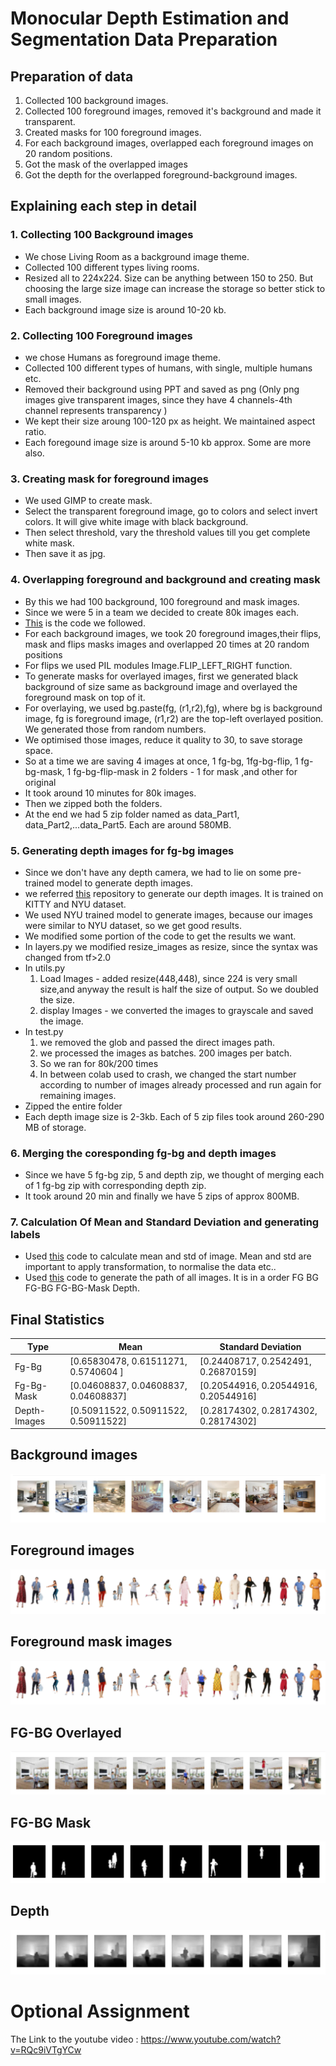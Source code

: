 
# Monocular Depth Estimation and Segmentation Data Preparation

## Preparation of data
1. Collected 100 background images.
2. Collected 100 foreground images, removed it's background and made it transparent.
3. Created masks for 100 foreground images.
4. For each background images, overlapped each foreground images on 20 random positions.
5. Got the mask of the overlapped images
6. Got the depth for the overlapped foreground-background images.

## Explaining each step in detail
### 1. Collecting 100 Background images
* We chose Living Room as a background image theme.
* Collected 100 different types living rooms.
* Resized all to 224x224. Size can be anything between 150 to 250. But choosing the large size image can increase the storage so better stick to small images.
* Each background image size is around 10-20 kb.

### 2. Collecting 100 Foreground images
* we chose Humans as foreground image theme.
* Collected 100 different types of humans, with single, multiple humans etc.
* Removed their background using PPT and saved as png (Only png images give transparent images, since they have 4 channels-4th channel represents transparency )
* We kept their size aroung 100-120 px as height. We maintained aspect ratio.
* Each foregound image size is around 5-10 kb approx. Some are more also.

### 3. Creating mask for foreground images
* We used GIMP to create mask.
* Select the transparent foreground image, go to colors and select invert colors. It will give white image with black background.
* Then select threshold, vary the threshold values till you get complete white mask.
* Then save it as jpg.

### 4. Overlapping foreground and background and creating mask
* By this we had 100 background, 100 foreground and mask images.
* Since we were 5 in a team we decided to create 80k images each.
* [This](https://github.com/harshitjain231996/EVA-4/blob/master/S15/S14_Overlaying_and_masking_v2.ipynb)  is the code we followed.
* For each background images, we took 20 foreground images,their flips, mask and flips masks images and overlapped 20 times at 20 random positions
* For flips we used PIL modules Image.FLIP_LEFT_RIGHT function.
* To generate masks for overlayed images, first we generated black background of size same as background image and overlayed the foreground mask on top of it.
* For overlaying, we used bg.paste(fg, (r1,r2),fg), where bg is background image, fg is foreground image, (r1,r2) are the top-left overlayed position. We generated those from random numbers.
* We optimised those images, reduce it quality to 30, to save storage space.
* So at a time we are saving 4 images at once, 1 fg-bg, 1fg-bg-flip, 1 fg-bg-mask, 1 fg-bg-flip-mask in 2 folders - 1 for mask ,and other for original
* It took around 10 minutes for 80k images.
* Then we zipped both the folders.
* At the end we had 5 zip folder named as data_Part1, data_Part2,...data_Part5. Each are around 580MB.

### 5. Generating depth images for fg-bg images
* Since we don't have any depth camera, we had to lie on some pre-trained model to generate depth images.
* we referred [this](https://github.com/ialhashim/DenseDepth) repository to generate our depth images. It is trained on KITTY and NYU dataset.
* We used NYU trained model to generate images, because our images were similar to NYU dataset, so we get good results.
* We modified some portion of the code to get the results we want.
* In layers.py we modified resize_images as resize, since the syntax was changed from tf>2.0
* In utils.py
    1. Load Images - added resize(448,448), since 224 is very small size,and anyway the result is half the size of output. So we doubled the size.
    2. display Images - we converted the images to grayscale and saved the image.
* In test.py
    1. we removed the glob and passed the direct images path.
    2.  we processed the images as batches. 200 images per batch.
    3. So we ran for 80k/200 times
    4. In between colab used to crash, we changed the start number according to number of images already processed and run again for remaining images.
* Zipped the entire folder
* Each depth image size is 2-3kb. Each of 5 zip files took around 260-290 MB of storage.

### 6. Merging the coresponding fg-bg and depth images
* Since we have 5 fg-bg zip, 5 and depth zip, we thought of merging each of 1 fg-bg zip with corresponding depth zip.
* It took around 20 min and finally we have 5 zips of approx 800MB. 

### 7. Calculation Of Mean and Standard Deviation and generating labels
* Used [this](https://github.com/harshitjain231996/EVA-4/blob/master/S15/Mean_and_STD_of_dataset.ipynb) code to calculate mean and std of image. Mean and std are important to apply transformation, to normalise the data etc..
* Used [this](https://github.com/harshitjain231996/EVA-4/blob/master/S15/Generate_labels.ipynb) code to generate the path of all images. It is in a order FG BG FG-BG FG-BG-Mask Depth.

## Final Statistics

| Type | Mean | Standard Deviation |
| -----|------|--------------------|
|Fg-Bg |[0.65830478, 0.61511271, 0.5740604 ]| [0.24408717, 0.2542491, 0.26870159] |
| Fg-Bg-Mask | [0.04608837, 0.04608837, 0.04608837] | [0.20544916, 0.20544916, 0.20544916] |
| Depth-Images | [0.50911522, 0.50911522, 0.50911522] | [0.28174302, 0.28174302, 0.28174302] |


## Background images
![](https://github.com/harshitjain231996/EVA-4/blob/master/S15/background.PNG)
## Foreground images
![](https://github.com/harshitjain231996/EVA-4/blob/master/S15/foreground.PNG)
## Foreground mask images
![](https://github.com/harshitjain231996/EVA-4/blob/master/S15/foreground.PNG)
## FG-BG Overlayed
![](https://github.com/harshitjain231996/EVA-4/blob/master/S15/fg_and_bg.PNG)
## FG-BG Mask
![](https://github.com/harshitjain231996/EVA-4/blob/master/S15/fg_bg_mask.PNG)
## Depth
![](https://github.com/harshitjain231996/EVA-4/blob/master/S15/fg_bg_depth.PNG)


# Optional Assignment
The Link to the youtube video : https://www.youtube.com/watch?v=RQc9iVTgYCw
